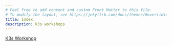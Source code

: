 ```yaml
---
# Feel free to add content and custom Front Matter to this file.
# To modify the layout, see https://jekyllrb.com/docs/themes/#overriding-theme-defaults
title: Index
description: k3s workshops
---
```

[K3s Workshop](./kworkshop)
